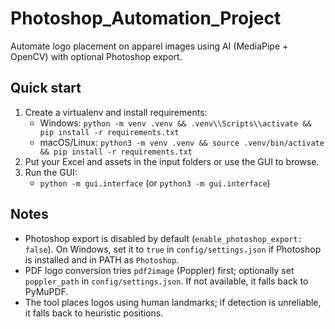 # Photoshop_Automation_Project
Automate logo placement on apparel images using AI (MediaPipe + OpenCV) with optional Photoshop export.

## Quick start
1. Create a virtualenv and install requirements:
   - Windows: `python -m venv .venv && .venv\\Scripts\\activate && pip install -r requirements.txt`
   - macOS/Linux: `python3 -m venv .venv && source .venv/bin/activate && pip install -r requirements.txt`
2. Put your Excel and assets in the input folders or use the GUI to browse.
3. Run the GUI:
   - `python -m gui.interface` (or `python3 -m gui.interface`)

## Notes
- Photoshop export is disabled by default (`enable_photoshop_export: false`). On Windows, set it to `true` in `config/settings.json` if Photoshop is installed and in PATH as `Photoshop`.
- PDF logo conversion tries `pdf2image` (Poppler) first; optionally set `poppler_path` in `config/settings.json`. If not available, it falls back to PyMuPDF.
- The tool places logos using human landmarks; if detection is unreliable, it falls back to heuristic positions.
